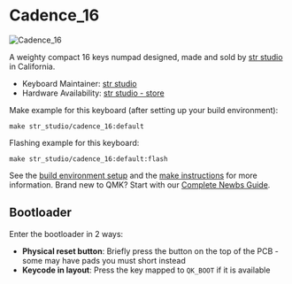 # Cadence_16

![Cadence_16](https://i.imgur.com/qkFoDtz.png)

A weighty compact 16 keys numpad designed, made and sold by [str studio](https://strstudio.net/) in California.

* Keyboard Maintainer: [str studio](https://strstudio.net/)
* Hardware Availability: [str studio - store](https://strstudio.net/store/cadence)

Make example for this keyboard (after setting up your build environment):

    make str_studio/cadence_16:default

Flashing example for this keyboard:

    make str_studio/cadence_16:default:flash

See the [build environment setup](https://docs.qmk.fm/#/getting_started_build_tools) and the [make instructions](https://docs.qmk.fm/#/getting_started_make_guide) for more information. Brand new to QMK? Start with our [Complete Newbs Guide](https://docs.qmk.fm/#/newbs).

## Bootloader

Enter the bootloader in 2 ways:

* **Physical reset button**: Briefly press the button on the top of the PCB - some may have pads you must short instead
* **Keycode in layout**: Press the key mapped to `QK_BOOT` if it is available